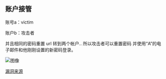 ## 账户接管

账号a：victim 

账户b：攻击者 

并且相同的密码重置 url 转到两个帐户.. 所以攻击者可以重置密码 并使用“A”的电子邮件和他刚刚设置的新密码登录。

![图像](https://cdn.jsdelivr.net/gh/Me7eorite/_ImageCDN/Fq6_kmIXsAAJrdA.png)

[漏洞来源](https://twitter.com/SirBagoza/status/1634455424698130433)